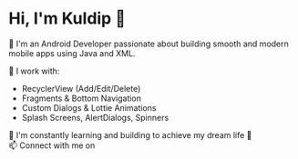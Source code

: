 # Hi, I'm Kuldip 👋

🔧 I'm an Android Developer passionate about building smooth and modern mobile apps using Java and XML.

📱 I work with:
- RecyclerView (Add/Edit/Delete)
- Fragments & Bottom Navigation
- Custom Dialogs & Lottie Animations
- Splash Screens, AlertDialogs, Spinners

🧠 I'm constantly learning and building to achieve my dream life 💎  
📫 Connect with me on 
